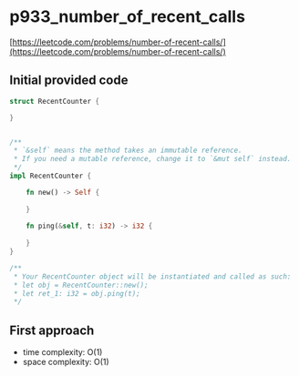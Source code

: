 # p933_number_of_recent_calls
[https://leetcode.com/problems/number-of-recent-calls/](https://leetcode.com/problems/number-of-recent-calls/)

## Initial provided code
```Rust
struct RecentCounter {

}


/** 
 * `&self` means the method takes an immutable reference.
 * If you need a mutable reference, change it to `&mut self` instead.
 */
impl RecentCounter {

    fn new() -> Self {
        
    }
    
    fn ping(&self, t: i32) -> i32 {
        
    }
}

/**
 * Your RecentCounter object will be instantiated and called as such:
 * let obj = RecentCounter::new();
 * let ret_1: i32 = obj.ping(t);
 */
```

## First approach 

- time complexity: O(1)
- space complexity: O(1)

